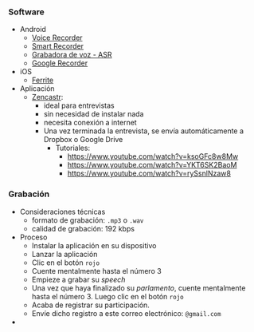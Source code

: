 ### Software

* Android
    - [Voice Recorder](https://play.google.com/store/apps/details?id=com.media.bestrecorder.audiorecorder&hl=en_US)
    - [Smart Recorder](https://play.google.com/store/apps/details?id=com.andrwq.recorder)
    - [Grabadora de voz - ASR](https://play.google.com/store/apps/details?id=com.nll.asr)
    - [Google Recorder](https://play.google.com/store/apps/details?id=com.google.android.apps.recorder&hl=en_US)
* iOS
    - [Ferrite](https://apps.apple.com/es/app/ferrite/id1018780185)
* Aplicación
    - [Zencastr](https://zencastr.com/): 
        - ideal para entrevistas
        - sin necesidad de instalar nada
        - necesita conexión a internet
        - Una vez terminada la entrevista, se envía automáticamente a Dropbox o Google Drive
            - Tutoriales:
                - https://www.youtube.com/watch?v=ksoGFc8w8Mw
                - https://www.youtube.com/watch?v=YKT6SK2BaoM
                - https://www.youtube.com/watch?v=rySsnlNzaw8

### Grabación
* Consideraciones técnicas
    - formato de grabación: `.mp3` o `.wav`
    - calidad de grabación: 192 kbps
* Proceso
    * Instalar la aplicación en su dispositivo
    * Lanzar la aplicación
    * Clic en el botón `rojo`
    * Cuente mentalmente hasta el número 3
    * Empieze a grabar su _speech_
    * Una vez que haya finalizado su _parlamento_, cuente mentalmente hasta el número 3. Luego clic en el botón `rojo`
    * Acaba de registrar su participación.
    * Envíe dicho registro a este correo electrónico: `@gmail.com`
* 